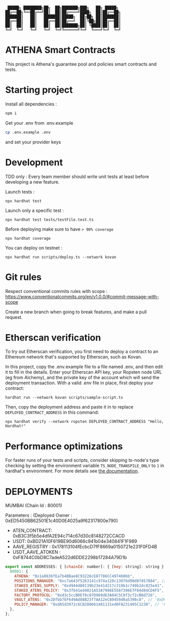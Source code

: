 ```
 █████╗ ████████╗██╗  ██╗███████╗███╗   ██╗ █████╗
██╔══██╗╚══██╔══╝██║  ██║██╔════╝████╗  ██║██╔══██╗
███████║   ██║   ███████║█████╗  ██╔██╗ ██║███████║
██╔══██║   ██║   ██╔══██║██╔══╝  ██║╚██╗██║██╔══██║
██║  ██║   ██║   ██║  ██║███████╗██║ ╚████║██║  ██║
╚═╝  ╚═╝   ╚═╝   ╚═╝  ╚═╝╚══════╝╚═╝  ╚═══╝╚═╝  ╚═╝

```

# ATHENA Smart Contracts

This project is Athena's guarantee pool and policies smart contracts and tests.

# Starting project

Install all dependencies :

```bash
npm i
```

Get your .env from .env.example

```bash
cp .env.example .env
```

and set your provider keys

# Development

TDD only : Every team member should write unit tests at least before developing a new feature.

Launch tests :

```shell
npx hardhat test
```

Launch only a specific test :

```shell
npx hardhat test tests/testFile.test.ts
```

Before deploying make sure to have `> 90% coverage`

```shell
npx hardhat coverage
```

You can deploy on testnet :

```shell
npx hardhat run scripts/deploy.ts --network kovan
```

# Git rules

Respect conventional commits rules with scope :
https://www.conventionalcommits.org/en/v1.0.0/#commit-message-with-scope

Create a new branch when going to break features, and make a pull request.

# Etherscan verification

To try out Etherscan verification, you first need to deploy a contract to an Ethereum network that's supported by Etherscan, such as Kovan.

In this project, copy the .env.example file to a file named .env, and then edit it to fill in the details. Enter your Etherscan API key, your Ropsten node URL (eg from Alchemy), and the private key of the account which will send the deployment transaction. With a valid .env file in place, first deploy your contract:

```shell
hardhat run --network kovan scripts/sample-script.ts
```

Then, copy the deployment address and paste it in to replace `DEPLOYED_CONTRACT_ADDRESS` in this command:

```shell
npx hardhat verify --network ropsten DEPLOYED_CONTRACT_ADDRESS "Hello, Hardhat!"
```

# Performance optimizations

For faster runs of your tests and scripts, consider skipping ts-node's type checking by setting the environment variable `TS_NODE_TRANSPILE_ONLY` to `1` in hardhat's environment. For more details see [the documentation](https://hardhat.org/guides/typescript.html#performance-optimizations).

#

# DEPLOYMENTS

MUMBAI (Chain Id : 80001)

Parameters :
(Deployed Owner : 0xED5450BB62501E1c40D0E4025a9f62317800e790)

- ATEN_CONTRACT: 0xB3C3f5b5e4dfA2E94c714c67d30c8148272CCACD
- USDT: 0xBD21A10F619BE90d6066c941b04e340841F1F989
- AAVE_REGISTRY : 0x178113104fEcbcD7fF8669a0150721e231F0FD4B
- USDT_AAVE_ATOKEN : 0xF8744C0bD8C7adeA522d6DDE2298b17284A79D1b

```js
export const ADDRESSES: { [chainId: number]: { [key: string]: string } } = {
  80001: {
    ATHENA: "0x1a0636fEa7b40Bae8C93226cE87786CC497460bb",
    POSITIONS_MANAGER: "0xc7a643f5263141c974a120c13076d90d8f457884", // '0x1111e28f96850e91736414ba6065b5c7d78b5ec2',
    STAKED_ATENS_SUPPLY: "0xd944d88139b23e41d217c319b1c749b2dc825e41", //n'0xbeDb237a00bAd3945f4e9251E1691f51Cbf5E306',
    STAKED_ATENS_POLICY: "0x3f641ed4021A53A7986E556f396EfF84d84CD4F5", //'0x620Ce1a74fd78ebf43C2d208F4C8646a4B0678Cd',
    FACTORY_PROTOCOL: "0xd3c5ccB0Ef0c87D989d63A04C5C8f3cf2cB0d726",
    VAULT_ATENS: "0x2Dfbb7EF649Ad88B23f7AA12eC80459d0a5398c8", // '0xD944d88139b23e41D217C319b1c749B2dc825E41',
    POLICY_MANAGER: "0xdA5d3972c6CB280661481131ed8FA231405C1238", // '0x3f641ed4021A53A7986E556f396EfF84d84CD4F5',
  },
};
```
